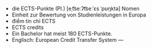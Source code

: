 - die ECTS-Punkte (Pl.)	[eˌt͡seːʔt͡seːˈɛs ˈpʊŋktə]	Nomen
- Einheit zur Bewertung von Studienleistungen in Europa
- điểm tín chỉ ECTS
- ECTS credits
- Ein Bachelor hat meist 180 ECTS-Punkte.
- Englisch: European Credit Transfer System	—